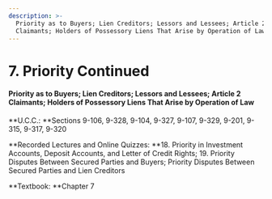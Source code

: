 ```yaml
---
description: >-
  Priority as to Buyers; Lien Creditors; Lessors and Lessees; Article 2
  Claimants; Holders of Possessory Liens That Arise by Operation of Law
---
```


# 7. Priority Continued

#### Priority as to Buyers; Lien Creditors; Lessors and Lessees; Article 2 Claimants; Holders of Possessory Liens That Arise by Operation of Law



**U.C.C.: **Sections 9-106, 9-328, 9-104, 9-327, 9-107, 9-329, 9-201, 9-315, 9-317, 9-320

**Recorded Lectures and Online Quizzes: **18. Priority in Investment Accounts, Deposit Accounts, and Letter of Credit Rights; 19. Priority Disputes Between Secured Parties and Buyers; Priority Disputes Between Secured Parties and Lien Creditors

**Textbook: **Chapter 7

